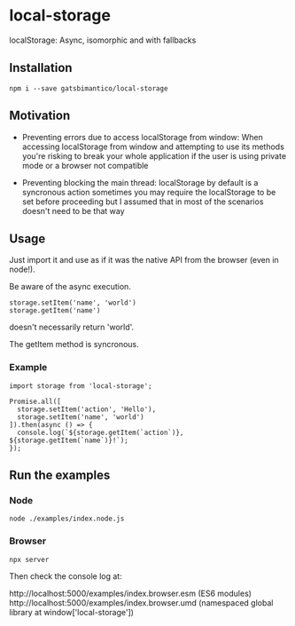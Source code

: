 # local-storage
localStorage: Async, isomorphic and with fallbacks

## Installation

`npm i --save gatsbimantico/local-storage`

## Motivation

- Preventing errors due to access localStorage from window:
  When accessing localStorage from window and attempting to use its methods
  you're risking to break your whole application if the user is
  using private mode or a browser not compatible

- Preventing blocking the main thread:
  localStorage by default is a syncronous action
  sometimes you may require the localStorage to be set before proceeding
  but I assumed that in most of the scenarios doesn't need to be that way

## Usage

Just import it and use as if it was the native API from the browser (even in node!).

Be aware of the async execution.

```
storage.setItem('name', 'world')
storage.getItem('name')
```
doesn't necessarily return 'world'.

The getItem method is syncronous.

### Example

```
import storage from 'local-storage';

Promise.all([
  storage.setItem('action', 'Hello'),
  storage.setItem('name', 'world')
]).then(async () => {
  console.log(`${storage.getItem(`action`)}, ${storage.getItem(`name`)}!`);
});
```

## Run the examples

### Node

`node ./examples/index.node.js`

### Browser

`npx server`

Then check the console log at:

http://localhost:5000/examples/index.browser.esm (ES6 modules)
http://localhost:5000/examples/index.browser.umd (namespaced global library at window['local-storage'])
